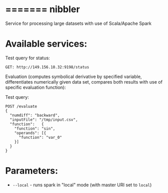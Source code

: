 =======
nibbler
=======

Service for processing large datasets with use of Scala/Apache Spark

Available services:
===================

Test query for status:
```
GET: http://149.156.10.32:9198/status
```

Evaluation (computes symbolical derivative by specified variable, differentiates numerically given data set, compares
both results with use of specific evaluation function):

Test query:
```
POST /evaluate
{
  "numdiff": "backward",
  "inputFile": "/tmp/input.csv",
  "function": 	{
    "function": "sin",
    "operands": [{
      "function": "var_0"
    }]
  }
}
```

Parameters:
===========

  * `--local` - runs spark in "local" mode (with master URI set to `local`)